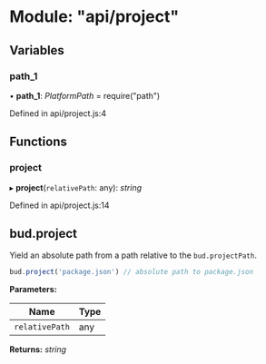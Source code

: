 # Module: "api/project"

## Variables

### path_1

• **path_1**: _PlatformPath_ = require("path")

Defined in api/project.js:4

## Functions

### project

▸ **project**(`relativePath`: any): _string_

Defined in api/project.js:14

## bud.project

Yield an absolute path from a path relative to the `bud.projectPath`.

```js
bud.project('package.json') // absolute path to package.json
```

**Parameters:**

| Name           | Type |
| -------------- | ---- |
| `relativePath` | any  |

**Returns:** _string_
